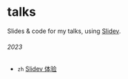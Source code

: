 # talks

Slides &amp; code for my talks, using [Slidev](https://sli.dev).

###### 2023

- `zh` [Slidev 体验](./2023-10-slidev)

